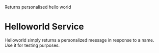 Returns personalised hello world

# Helloworld Service

Helloworld simply returns a personalized message in response to a name. Use it for testing purposes.
